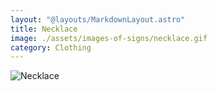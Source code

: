 ```yaml
---
layout: "@layouts/MarkdownLayout.astro"
title: Necklace
image: ./assets/images-of-signs/necklace.gif
category: Clothing
---
```


![Necklace](@signs/necklace.gif)
